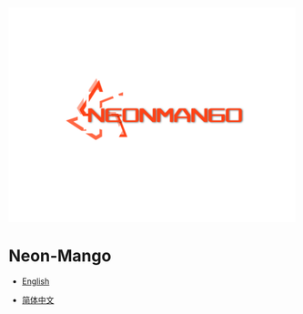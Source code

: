 ![Neon Mango Logo](Neon/NeonLogo.svg)

# Neon-Mango


* [English](README_en-US.md)

* [简体中文](README_zh-CN.md)

